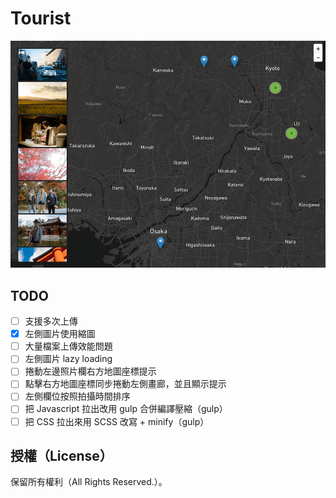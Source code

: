 # Tourist

![tourist](./screenshot.png)

## TODO

* [ ] 支援多次上傳
* [x] 左側圖片使用縮圖
* [ ] 大量檔案上傳效能問題
* [ ] 左側圖片 lazy loading
* [ ] 捲動左邊照片欄右方地圖座標提示
* [ ] 點擊右方地圖座標同步捲動左側畫廊，並且顯示提示
* [ ] 左側欄位按照拍攝時間排序
* [ ] 把 Javascript 拉出改用 gulp 合併編譯壓縮（gulp）
* [ ] 把 CSS 拉出來用 SCSS 改寫 + minify（gulp）

## 授權（License）

保留所有權利（All Rights Reserved.）。
